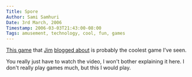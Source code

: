 ```yaml
---
Title: Spore
Author: Sami Samhuri
Date: 3rd March, 2006
Timestamp: 2006-03-03T21:43:00-08:00
Tags: amusement, technology, cool, fun, games
---
```


<a href="http://video.google.com/videoplay?docid=8372603330420559198&amp;q=spore">This game</a> that <a href="http://jim.roepcke.com/">Jim</a> <a href="http://jim.roepcke.com/2006/03/01#item7470">blogged about</a> is probably the coolest game I've seen.

You really just have to watch the video, I won't bother explaining it here. I don't really play games much, but this I would play.

